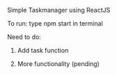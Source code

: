 Simple Taskmanager using ReactJS

To run: type npm start in terminal

Need to do:

1. Add task function

2. More functionality (pending)
